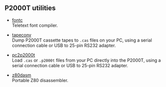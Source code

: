 ## P2000T utilities

* [fontc](/utilities/fontc/) \
  Teletext font compiler.

* [tapeconv](/utilities/tapeconv/) \
  Dump P2000T cassette tapes to `.cas` files on your PC, using a serial connection cable or USB to 25-pin RS232 adapter.

* [pc2p2000t](/utilities/pc2p2000t/) \
  Load `.cas` or `.p2000t` files from your PC directly into the P2000T, using a serial connection cable or USB to 25-pin RS232 adapter.

* [z80dasm](/utilities/z80dasm/) \
  Portable Z80 disassembler.
